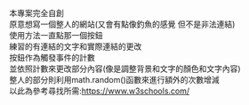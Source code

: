本專案完全自創<br>
原意想寫一個整人的網站(又會有點像釣魚的感覺 但不是非法連結)<br>
使用方法一直點那一個按鈕<br>
練習的有連結的文字和實際連結的更改<br>
按鈕作為觸發事件的計數<br>
並依照計數來更改部分內容(像是調整背景和文字的顏色和文字內容)<br>
整人的部分則利用math.random()函數來進行額外的次數增減<br>
以此為參考尋找所需:https://www.w3schools.com/
